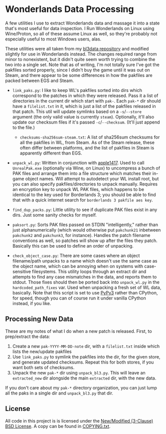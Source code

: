 Wonderlands Data Processing
===========================

A few utilities I use to extract Wonderlands data and massage it into a state
that's most useful for data inspection.  I Run Wonderlands on Linux using
Wine/Proton, so all of these assume Linux as well, so they're probably
not especially useful to most Windows users, alas.

These utilities were all taken from my [bl3data repository](https://github.com/apocalyptech/bl3data)
and modified slightly for use in Wonderlands instead.  The changes required
range from minor to nonexistent, but it didn't quite seem worth trying to
combine the two into a single set.  Note that as of writing, I'm not totally
sure I've got the pakfiles sorted properly, since I didn't buy the game until
it was out on Steam, and there appear to be some differences in how the
pakfiles are packed between EGS and Steam.

- `link_paks.py`: I like to keep WL's pakfiles sorted into dirs which
  correspond to the patches in which they were released.  Pass it a list of
  directories in the current dir which start with `pak-`.  Each `pak-*` dir
  should have a `filelist.txt` in it, which is just a list of the pakfiles
  released in that patch.  This util will update symlinks based on a
  `-s`/`--store` argument (the only valid value is currently `steam`).
  Optionally, it'll also update our checksum files if it's passed
  `-c`/`--checksum`.  (It'll just append to the file.)

  - `checksums-sha256sum-steam.txt`: A list of sha256sum checksums for all
    the pakfiles in WL, from Steam.  As of the Steam release, these
    often differ between platforms, and the list of pakfiles in Steam is
    apparently different than EGS.

- `unpack_wl.py`: Written in conjunction with [apple1417](https://github.com/apple1417/).
  Used to call `UnrealPak.exe` (optionally via Wine, on Linux) to
  uncompress a bunch of PAK files and arrange them into a file structure
  which matches their in-game object names.  Will attempt to autodetect
  your WL install root, but you can also specify pakfiles/directories
  to unpack manually.  Requires an encryption key to unpack WL PAK files,
  which happens to be identical to the key used for Borderlands 3;
  you should be able to find that with a quick internet search for
  `borderlands 3 pakfile aes key`.

- `find_dup_packs.py`: Little utility to see if duplicate PAK files
  exist in any dirs.  Just some sanity checks for myself.

- `paksort.py`: Sorts PAK files passed on STDIN "intelligently," rather
  than just alphanumerically (which would otherwise put `pakchunk21`
  inbetween `pakchunk2` and `pakchunk3`, for instance).  Handles the
  patch filename conventions as well, so patches will show up after
  the files they patch.  Basically this can be used to define an order
  of unpacking.

- `check_object_case.py`: There are some cases where an object filename/path
  unpacks to a name which doesn't use the same case as the object name,
  which can be annoying when on systems with case-sensitive filesystems.
  This utility loops through an extract dir and attempts to find any case
  mismatches in the data, and reports them to stdout.  Those fixes should
  then be ported back into `unpack_wl.py` in the `hardcoded_path_fixes` var.
  Used when unpacking a fresh set of WL data, basically.  Note that this
  script is set to use [PyPy3](https://www.pypy.org/) rather than CPython,
  for speed, though you can of course run it under vanilla CPython instead,
  if you like.

Processing New Data
-------------------

These are my notes of what I do when a new patch is released.  First,
to prep/extract the data:

1. Create a new `pak-YYYY-MM-DD-note` dir, with a `filelist.txt` inside
   which lists the new/update pakfiles
2. Use `link_paks.py` to symlink the pakfiles into the dir, for the given
   store, and generate updated checksums.  Repeat this for both stores,
   if you want both sets of checksums.
3. Unpack the new `pak-*` dir using `unpack_bl3.py`.  This will leave
   an `extracted_new` dir alongside the main `extracted` dir, with the
   new data.

If you don't care about my `pak-*` directory organization, you can just
lump all the paks in a single dir and `unpack_bl3.py` that dir.

License
-------

All code in this project is is licensed under the
[New/Modified (3-Clause) BSD License](https://opensource.org/licenses/BSD-3-Clause).
A copy can be found in [COPYING.txt](COPYING.txt).

